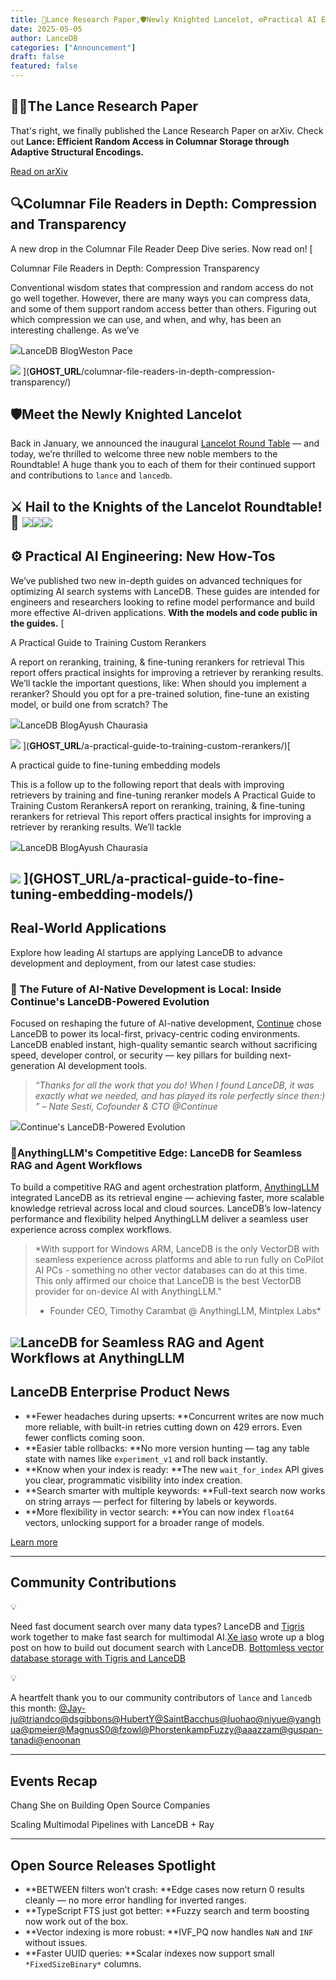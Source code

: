 ```yaml
---
title: 🧠Lance Research Paper,🛡️Newly Knighted Lancelot, ⚙️Practical AI Engineering
date: 2025-05-05
author: LanceDB
categories: ["Announcement"]
draft: false
featured: false
---
```


## 📄🌐The Lance Research Paper 

That's right, we finally published the Lance Research Paper on arXiv. Check out **Lance: Efficient Random Access in Columnar Storage through Adaptive Structural Encodings.**

[
                            Read on arXiv
                        ](https://arxiv.org/abs/2504.15247)

## 🔍Columnar File Readers in Depth: Compression and Transparency

A new drop in the Columnar File Reader Deep Dive series. Now read on! 
[

Columnar File Readers in Depth: Compression Transparency

Conventional wisdom states that compression and random access do not go well together. However, there are many ways you can compress data, and some of them support random access better than others. Figuring out which compression we can use, and when, and why, has been an interesting challenge. As we’ve

![](__GHOST_URL__/content/images/icon/lancedb-symbol--1--4.png)LanceDB BlogWeston Pace

![](__GHOST_URL__/content/images/thumbnail/Designer-34-.jpeg)
](__GHOST_URL__/columnar-file-readers-in-depth-compression-transparency/)
## 🛡️Meet the Newly Knighted Lancelot

Back in January, we announced the inaugural [Lancelot Round Table](https://github.com/lancedb/lancedb/wiki) — and today, we’re thrilled to welcome three new noble members to the Roundtable! A huge thank you to each of them for their continued support and contributions to `lance` and `lancedb`.

⚔️ Hail to the Knights of the Lancelot Roundtable! 🐎
[![](__GHOST_URL__/content/images/2025/04/Screenshot-2025-04-27-at-11.09.58-PM.png)](https://www.linkedin.com/feed/update/urn:li:activity:7322643284005109761)[![](__GHOST_URL__/content/images/2025/04/Screenshot-2025-04-27-at-11.10.28-PM.png)](https://www.linkedin.com/posts/lancedb_gan-lancelot-genai-activity-7323368047736430593-Q117?utm_source=share&amp;utm_medium=member_desktop&amp;rcm=ACoAABz5YscBZQ-38ELzssN28qC2BG4TcU-PhQk)[![](__GHOST_URL__/content/images/2025/04/Screenshot-2025-04-27-at-11.10.41-PM.png)](https://www.linkedin.com/posts/lancedb_fts-retrieval-boston-activity-7324092826152030208-D5fn?utm_source=share&amp;utm_medium=member_desktop&amp;rcm=ACoAABz5YscBZQ-38ELzssN28qC2BG4TcU-PhQk)
---

## ⚙️ Practical AI Engineering: New How-Tos

We’ve published two new in-depth guides on advanced techniques for optimizing AI search systems with LanceDB.  These guides are intended for engineers and researchers looking to refine model performance and build more effective AI-driven applications. **With the models and code public in the guides.**
[

A Practical Guide to Training Custom Rerankers

A report on reranking, training, & fine-tuning rerankers for retrieval This report offers practical insights for improving a retriever by reranking results. We’ll tackle the important questions, like: When should you implement a reranker? Should you opt for a pre-trained solution, fine-tune an existing model, or build one from scratch? The

![](__GHOST_URL__/content/images/icon/lancedb-symbol--1--7.png)LanceDB BlogAyush Chaurasia

![](__GHOST_URL__/content/images/thumbnail/Screenshot-2025-04-10-at-5.31.38-PM-1-4.png)
](__GHOST_URL__/a-practical-guide-to-training-custom-rerankers/)[

A practical guide to fine-tuning embedding models

This is a follow up to the following report that deals with improving retrievers by training and fine-tuning reranker models A Practical Guide to Training Custom RerankersA report on reranking, training, & fine-tuning rerankers for retrieval This report offers practical insights for improving a retriever by reranking results. We’ll tackle

![](__GHOST_URL__/content/images/icon/lancedb-symbol--1--8.png)LanceDB BlogAyush Chaurasia

![](__GHOST_URL__/content/images/thumbnail/6Icr9fARMmTjTHqTzK8z_DSC_0123.jpg)
](__GHOST_URL__/a-practical-guide-to-fine-tuning-embedding-models/)
---

## Real-World Applications

Explore how leading AI startups are applying LanceDB to advance development and deployment, from our latest case studies:

### 💼 The Future of AI-Native Development is Local: Inside Continue's LanceDB-Powered Evolution

Focused on reshaping the future of AI-native development,  [Continue](https://continue.dev/) chose LanceDB to power its local-first, privacy-centric coding environments. LanceDB enabled instant, high-quality semantic search without sacrificing speed, developer control, or security — key pillars for building next-generation AI development tools.

> *“Thanks for all the work that you do! When I found LanceDB, it was exactly what we needed, and has played its role perfectly since then:) ” 
> – Nate Sesti, Cofounder & CTO @Continue*

[![](__GHOST_URL__/content/images/2025/04/Screenshot-2025-04-14-at-10.12.14-PM-3.png)](__GHOST_URL__/the-future-of-ai-native-development-is-local-inside-continues-lancedb-powered-evolution/)Continue's LanceDB-Powered Evolution
### 💼AnythingLLM's Competitive Edge: LanceDB for Seamless RAG and Agent Workflows

To build a competitive RAG and agent orchestration platform, [AnythingLLM](https://anythingllm.com/) integrated LanceDB as its retrieval engine — achieving faster, more scalable knowledge retrieval across local and cloud sources. LanceDB’s low-latency performance and flexibility helped AnythingLLM deliver a seamless user experience across complex workflows.

> *With support for Windows ARM, LanceDB is the only VectorDB with seamless experience across platforms and able to run fully on CoPilot AI PCs - something no other vector databases can do at this time. This only affirmed our choice that LanceDB is the best VectorDB provider for on-device AI with AnythingLLM."
> - Founder CEO, Timothy Carambat @ AnythingLLM, Mintplex Labs*

[![](__GHOST_URL__/content/images/2025/04/Screenshot-2025-04-28-at-7.41.19-PM.png)](__GHOST_URL__/anythingllms-competitive-edge-lancedb-for-seamless-rag-and-agent-workflows/)LanceDB for Seamless RAG and Agent Workflows at AnythingLLM
---

## LanceDB Enterprise Product News

- **Fewer headaches during upserts: **Concurrent writes are now much more reliable, with built-in retries cutting down on 429 errors. Even fewer conflicts coming soon.
- **Easier table rollbacks: **No more version hunting — tag any table state with names like `experiment_v1` and roll back instantly.
- **Know when your index is ready: **The new `wait_for_index` API gives you clear, programmatic visibility into index creation.
- **Search smarter with multiple keywords: **Full-text search now works on string arrays — perfect for filtering by labels or keywords.
- **More flexibility in vector search: **You can now index `float64` vectors, unlocking support for a broader range of models.

[
                            Learn more
                        ](https://docs.lancedb.com/changelog/changelog)

---

## Community Contributions

💡

Need fast document search over many data types? LanceDB and [Tigris](https://www.tigrisdata.com/) work together to make fast search for multimodal AI.[Xe iaso](https://www.linkedin.com/in/xe-iaso/) wrote up a blog post on how to build out document search with LanceDB. [Bottomless vector database storage with Tigris and LanceDB](https://www.tigrisdata.com/blog/lancedb-101/)

💡

A heartfelt thank you to our community contributors of `lance` and `lancedb` this month: [@Jay-ju](https://github.com/Jay-ju)[@triandco](https://github.com/triandco)[@dsgibbons](https://github.com/dsgibbons)[@HubertY](https://github.com/HubertY)[@SaintBacchus](https://github.com/SaintBacchus)[@luohao](https://github.com/luohao)[@niyue](https://github.com/niyue)[@yanghua](https://github.com/yanghua)[@pmeier](https://github.com/pmeier)[@MagnusS0](https://github.com/MagnusS0)[@fzowl](https://github.com/fzowl)[@PhorstenkampFuzzy](https://github.com/PhorstenkampFuzzy)[@aaazzam](https://github.com/aaazzam)[@guspan-tanadi](https://github.com/guspan-tanadi)[@enoonan](https://github.com/enoonan)

---

## Events Recap

Chang She on Building Open Source Companies

Scaling Multimodal Pipelines with LanceDB + Ray

---

## Open Source Releases Spotlight 

- **BETWEEN filters won’t crash: **Edge cases now return 0 results cleanly — no more error handling for inverted ranges.
- **TypeScript FTS just got better: **Fuzzy search and term boosting now work out of the box.
- **Vector indexing is more robust: **IVF_PQ now handles `NaN` and `INF` without issues.
- **Faster UUID queries: **Scalar indexes now support small `*FixedSizeBinary*` columns.
